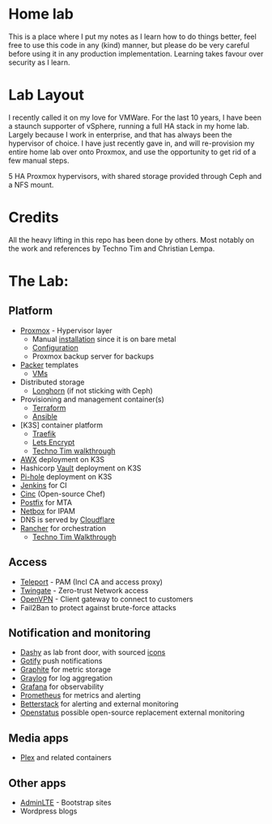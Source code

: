 # Home lab
This is a place where I put my notes as I learn how to do things better,
feel free to use this code in any (kind) manner, but please do be very careful before using it in any production implementation. Learning takes favour over security as I learn.

# Lab Layout
I recently called it on my love for VMWare. For the last 10 years, I have been a staunch supporter of vSphere, running a full HA stack in my home lab.
Largely because I work in enterprise, and that has always been the hypervisor of choice. I have just recently gave in, and will re-provision my entire home lab over onto Proxmox, and use the opportunity to get rid of a few manual steps.

5 HA Proxmox hypervisors, with shared storage provided through Ceph and a NFS mount.

# Credits
All the heavy lifting in this repo has been done by others. Most notably on the work and references by Techno Tim and Christian Lempa. 

# The Lab:

## Platform
* [Proxmox] - Hypervisor layer
  * Manual [installation](https://linuxadmin.co.nz/index.php/2024/08/07/install-proxmox/) since it is on bare metal
  * [Configuration](https://github.com/Vernify/homelab/tree/main/proxmox/ansible)
  * Proxmox backup server for backups
* [Packer] templates
  * [VMs](https://github.com/Vernify/homelab/tree/main/vm_templates/packer/)
* Distributed storage
  * [Longhorn] (if not sticking with Ceph)
* Provisioning and management container(s)
  * [Terraform]
  * [Ansible]
* [K3S] container platform
  * [Traefik]
  * [Lets Encrypt]
  * [Techno Tim walkthrough](https://technotim.live/posts/kube-traefik-cert-manager-le/)
* [AWX] deployment on K3S
* Hashicorp [Vault] deployment on K3S
* [Pi-hole] deployment on K3S
* [Jenkins] for CI
* [Cinc] (Open-source Chef)
* [Postfix] for MTA
* [Netbox] for IPAM
* DNS is served by [Cloudflare]
* [Rancher] for orchestration
  * [Techno Tim Walkthrough](https://technotim.live/posts/rancher-ha-install/#install)

## Access
* [Teleport] - PAM (Incl CA and access proxy)
* [Twingate] - Zero-trust Network access
* [OpenVPN] - Client gateway to connect to customers
* Fail2Ban to protect against brute-force attacks

## Notification and monitoring
* [Dashy] as lab front door, with sourced [icons]
* [Gotify] push notifications
* [Graphite] for metric storage
* [Graylog] for log aggregation
* [Grafana] for observability
* [Prometheus] for metrics and alerting
* [Betterstack] for alerting and external monitoring
* [Openstatus] possible open-source replacement external monitoring

## Media apps
* [Plex] and related containers

## Other apps
* [AdminLTE] - Bootstrap sites
* Wordpress blogs

<!-- References Start -->
[Proxmox]: https://www.proxmox.com/en/
[Longhorn]: https://docs.k3s.io/storage
[Teleport]: https://goteleport.com
[Twingate]: https://www.twingate.com
[Dashy]: https://dashy.to
[Icons]: https://github.com/walkxcode/dashboard-icons/blob/main/ICONS.md
[Gotify]: https://gotify.net
[Graphite]: https://github.com/graphite-project/graphite-web/blob/master/README.md
[Graylog]: https://graylog.org
[Grafana]: https://grafana.com
[AdminLTE]: https://adminlte.io
[Terraform]: https://www.terraform.io
[Ansible]: https://www.ansible.com
[Jenkins]: https://www.jenkins.io
[Cinc]: https://cinc.sh
[Postfix]: https://www.postfix.org
[AWX]: https://www.ansible.com/awx/
[Vault]: https://www.hashicorp.com/products/vault
[Packer]: https://www.hashicorp.com/products/packer
[Pi-hole]: https://pi-hole.net
[Plex]: https://www.plex.tv/sign-in/?forwardUrl=https%3A%2F%2Fwww.plex.tv%2F
[OpenVPN]: https://openvpn.net
[Prometheus]: https://prometheus.io
[Betterstack]: https://betterstack.com
[Openstatus]: https://www.openstatus.dev
[Netbox]: https://netboxlabs.com/docs/netbox/en/stable/
[Rancher]: https://www.rancher.com
[Traefik]: https://traefik.io/traefik/
[Lets Encrypt]: https://letsencrypt.org
[Cloudflare]: https://www.cloudflare.com
<!-- References End -->